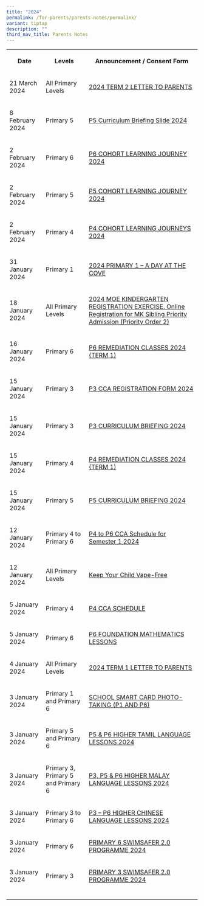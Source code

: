 ```yaml
---
title: "2024"
permalink: /for-parents/parents-notes/permalink/
variant: tiptap
description: ""
third_nav_title: Parents Notes
---
```

<table>
<tbody>
<tr>
<th rowspan="1" colspan="1">
<p>Date</p>
</th>
<th rowspan="1" colspan="1">
<p>Levels</p>
</th>
<th rowspan="1" colspan="1">
<p>Announcement / Consent Form</p>
</th>
</tr>
<tr>
<td rowspan="1" colspan="1">
<p>21 March 2024</p>
</td>
<td rowspan="1" colspan="1">
<p>All Primary Levels</p>
</td>
<td rowspan="1" colspan="1">
<p><a href="https://go.gov.sg/pcps2024term2lettertoparents" rel="noopener noreferrer nofollow" target="_blank"><u>2024 TERM 2 LETTER TO PARENTS</u></a>
</p>
</td>
</tr>
<tr>
<td rowspan="1" colspan="1">
<p>8 February 2024</p>
</td>
<td rowspan="1" colspan="1">
<p>Primary 5</p>
</td>
<td rowspan="1" colspan="1">
<p><a href="https://go.gov.sg/2024p5ccb" rel="noopener noreferrer nofollow" target="_blank">P5 Curriculum Briefing Slide 2024</a>
</p>
</td>
</tr>
<tr>
<td rowspan="1" colspan="1">
<p>2 February 2024</p>
</td>
<td rowspan="1" colspan="1">
<p>Primary 6</p>
</td>
<td rowspan="1" colspan="1">
<p><a href="https://go.gov.sg/pcps2024063" rel="noopener noreferrer nofollow" target="_blank">P6 COHORT LEARNING JOURNEY 2024</a>
</p>
</td>
</tr>
<tr>
<td rowspan="1" colspan="1">
<p>2 February 2024</p>
</td>
<td rowspan="1" colspan="1">
<p>Primary 5</p>
</td>
<td rowspan="1" colspan="1">
<p><a href="https://go.gov.sg/pcps2024062" rel="noopener noreferrer nofollow" target="_blank">P5 COHORT LEARNING JOURNEY 2024</a>
</p>
</td>
</tr>
<tr>
<td rowspan="1" colspan="1">
<p>2 February 2024</p>
</td>
<td rowspan="1" colspan="1">
<p>Primary 4</p>
</td>
<td rowspan="1" colspan="1">
<p><a href="https://go.gov.sg/pcps2024061" rel="noopener noreferrer nofollow" target="_blank">P4 COHORT LEARNING JOURNEYS 2024</a>
</p>
</td>
</tr>
<tr>
<td rowspan="1" colspan="1">
<p>31 January 2024</p>
</td>
<td rowspan="1" colspan="1">
<p>Primary 1</p>
</td>
<td rowspan="1" colspan="1">
<p><a href="https://go.gov.sg/pcps2024058" rel="noopener noreferrer nofollow" target="_blank">2024 PRIMARY 1 – A DAY AT THE COVE</a>
</p>
</td>
</tr>
<tr>
<td rowspan="1" colspan="1">
<p>18 January 2024</p>
</td>
<td rowspan="1" colspan="1">
<p>All Primary Levels</p>
</td>
<td rowspan="1" colspan="1">
<p><a href="https://go.gov.sg/pcps2024038" rel="noopener noreferrer nofollow" target="_blank">2024 MOE KINDERGARTEN REGISTRATION EXERCISE. Online Registration for MK Sibling Priority Admission (Priority Order 2)</a>
</p>
</td>
</tr>
<tr>
<td rowspan="1" colspan="1">
<p>16 January 2024</p>
</td>
<td rowspan="1" colspan="1">
<p>Primary 6</p>
</td>
<td rowspan="1" colspan="1">
<p><a href="https://go.gov.sg/pcps2024027" rel="noopener noreferrer nofollow" target="_blank">P6 REMEDIATION CLASSES 2024 (TERM 1)</a>
</p>
</td>
</tr>
<tr>
<td rowspan="1" colspan="1">
<p>15 January 2024</p>
</td>
<td rowspan="1" colspan="1">
<p>Primary 3</p>
</td>
<td rowspan="1" colspan="1">
<p><a href="https://go.gov.sg/pcps2024028" rel="noopener noreferrer nofollow" target="_blank">P3 CCA REGISTRATION FORM 2024</a>
</p>
</td>
</tr>
<tr>
<td rowspan="1" colspan="1">
<p>15 January 2024</p>
</td>
<td rowspan="1" colspan="1">
<p>Primary 3</p>
</td>
<td rowspan="1" colspan="1">
<p><a href="https://www.punggolcovepri.moe.edu.sg/for-parents/permalink/curriculum-briefings/" rel="noopener noreferrer nofollow" target="_blank">P3 CURRICULUM BRIEFING 2024</a>
</p>
</td>
</tr>
<tr>
<td rowspan="1" colspan="1">
<p>15 January 2024</p>
</td>
<td rowspan="1" colspan="1">
<p>Primary 4</p>
</td>
<td rowspan="1" colspan="1">
<p><a href="https://go.gov.sg/pcps2024031" rel="noopener noreferrer nofollow" target="_blank">P4 REMEDIATION CLASSES 2024 (TERM 1)</a>
</p>
</td>
</tr>
<tr>
<td rowspan="1" colspan="1">
<p>15 January 2024</p>
</td>
<td rowspan="1" colspan="1">
<p>Primary 5</p>
</td>
<td rowspan="1" colspan="1">
<p><a href="https://go.gov.sg/pcps2024032" rel="noopener noreferrer nofollow" target="_blank">P5 CURRICULUM BRIEFING 2024</a>
</p>
</td>
</tr>
<tr>
<td rowspan="1" colspan="1">
<p>12 January 2024</p>
</td>
<td rowspan="1" colspan="1">
<p>Primary 4 to Primary 6</p>
</td>
<td rowspan="1" colspan="1">
<p><a href="https://go.gov.sg/p4top6ccaschedulesem1" rel="noopener noreferrer nofollow" target="_blank">P4 to P6 CCA Schedule for Semester 1 2024</a>
</p>
</td>
</tr>
<tr>
<td rowspan="1" colspan="1">
<p>12 January 2024</p>
</td>
<td rowspan="1" colspan="1">
<p>All Primary Levels</p>
</td>
<td rowspan="1" colspan="1">
<p><a href="https://go.gov.sg/vapefree" rel="noopener noreferrer nofollow" target="_blank">Keep Your Child Vape-Free</a>
</p>
</td>
</tr>
<tr>
<td rowspan="1" colspan="1">
<p>5 January 2024</p>
</td>
<td rowspan="1" colspan="1">
<p>Primary 4</p>
</td>
<td rowspan="1" colspan="1">
<p><a href="https://go.gov.sg/pcps2024017" rel="noopener noreferrer nofollow" target="_blank">P4 CCA SCHEDULE</a>
</p>
</td>
</tr>
<tr>
<td rowspan="1" colspan="1">
<p>5 January 2024</p>
</td>
<td rowspan="1" colspan="1">
<p>Primary 6</p>
</td>
<td rowspan="1" colspan="1">
<p><a href="https://go.gov.sg/pcps2024018" rel="noopener noreferrer nofollow" target="_blank">P6 FOUNDATION MATHEMATICS LESSONS</a>
</p>
</td>
</tr>
<tr>
<td rowspan="1" colspan="1">
<p>4 January 2024</p>
</td>
<td rowspan="1" colspan="1">
<p>All Primary Levels</p>
</td>
<td rowspan="1" colspan="1">
<p><a href="https://go.gov.sg/pcps2024010" rel="noopener noreferrer nofollow" target="_blank">2024 TERM 1 LETTER TO PARENTS</a>
</p>
</td>
</tr>
<tr>
<td rowspan="1" colspan="1">
<p>3 January 2024</p>
</td>
<td rowspan="1" colspan="1">
<p>Primary 1 and Primary 6</p>
</td>
<td rowspan="1" colspan="1">
<p><a href="https://go.gov.sg/pcsp2024016" rel="noopener noreferrer nofollow" target="_blank">SCHOOL SMART CARD PHOTO-TAKING (P1 AND P6)</a>
</p>
</td>
</tr>
<tr>
<td rowspan="1" colspan="1">
<p>3 January 2024</p>
</td>
<td rowspan="1" colspan="1">
<p>Primary 5 and Primary 6</p>
</td>
<td rowspan="1" colspan="1">
<p><a href="https://go.gov.sg/pcsp2024015" rel="noopener noreferrer nofollow" target="_blank">P5 &amp; P6 HIGHER TAMIL LANGUAGE LESSONS 2024</a>
</p>
</td>
</tr>
<tr>
<td rowspan="1" colspan="1">
<p>3 January 2024</p>
</td>
<td rowspan="1" colspan="1">
<p>Primary 3, Primary 5 and Primary 6</p>
</td>
<td rowspan="1" colspan="1">
<p><a href="https://go.gov.sg/pcsp2024014" rel="noopener noreferrer nofollow" target="_blank">P3, P5 &amp; P6 HIGHER MALAY LANGUAGE LESSONS 2024</a>
</p>
</td>
</tr>
<tr>
<td rowspan="1" colspan="1">
<p>3 January 2024</p>
</td>
<td rowspan="1" colspan="1">
<p>Primary 3 to Primary 6</p>
</td>
<td rowspan="1" colspan="1">
<p><a href="https://go.gov.sg/pcsp2024013" rel="noopener noreferrer nofollow" target="_blank">P3 – P6 HIGHER CHINESE LANGUAGE LESSONS 2024</a>
</p>
</td>
</tr>
<tr>
<td rowspan="1" colspan="1">
<p>3 January 2024</p>
</td>
<td rowspan="1" colspan="1">
<p>Primary 6</p>
</td>
<td rowspan="1" colspan="1">
<p><a href="https://go.gov.sg/pcsp2024012" rel="noopener noreferrer nofollow" target="_blank">PRIMARY 6 SWIMSAFER 2.0 PROGRAMME 2024</a>
</p>
</td>
</tr>
<tr>
<td rowspan="1" colspan="1">
<p>3 January 2024</p>
</td>
<td rowspan="1" colspan="1">
<p>Primary 3</p>
</td>
<td rowspan="1" colspan="1">
<p><a href="https://go.gov.sg/pcsp2024011" rel="noopener noreferrer nofollow" target="_blank">PRIMARY 3 SWIMSAFER 2.0 PROGRAMME 2024</a>
</p>
</td>
</tr>
<tr>
<td rowspan="1" colspan="1">
<p></p>
</td>
<td rowspan="1" colspan="1">
<p></p>
</td>
<td rowspan="1" colspan="1">
<p></p>
</td>
</tr>
</tbody>
</table>
<p></p>